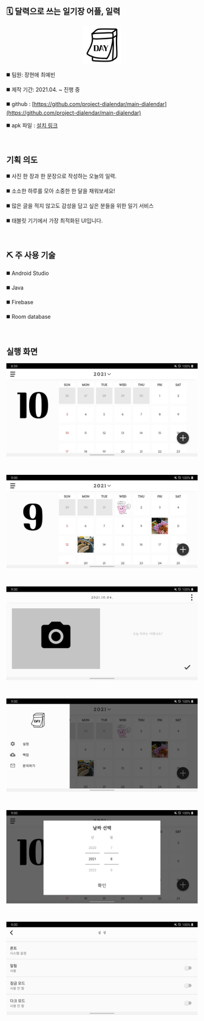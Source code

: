 ## 🗓️ 달력으로 쓰는 일기장 어플, 일력

<div align="center">
  <img src="https://github.com/Sookmyung-APPS/Dia-lendar/blob/main/images/img_logo.png" width="100" height="100"/>
</div>

◼️ 팀원: 장현애 최예빈

◼️ 제작 기간: 2021.04. ~ 진행 중

◼️ github : [https://github.com/project-dialendar/main-dialendar](https://github.com/project-dialendar/main-dialendar)

◼️ apk 파일 : [설치 링크](https://drive.google.com/file/d/1e6Jrh3O7ND-YcrD6Vl7K4nfZLb3bWdSr/view?usp=sharing)

<br>

## 기획 의도

◼️ 사진 한 장과 한 문장으로 작성하는 오늘의 일력.

◼️ 소소한 하루를 모아 소중한 한 달을 채워보세요! 

◼️ 많은 글을 적지 않고도 감성을 담고 싶은 분들을 위한 일기 서비스

◼️ 태블릿 기기에서 가장 최적화된 UI입니다.


<br>

## ⛏️ 주 사용 기술

◼️ Android Studio

◼️ Java

◼️ Firebase

◼️ Room database

<br>

## 실행 화면

![홈화면1](https://github.com/Sookmyung-APPS/Dia-lendar/blob/main/images/img_home1.jpg)

<br>

![홈화면2](https://github.com/Sookmyung-APPS/Dia-lendar/blob/main/images/img_home2.jpg)

<br>

![글쓰기화면](https://github.com/Sookmyung-APPS/Dia-lendar/blob/main/images/img_write.jpg)

<br>

![사이드바화면](https://github.com/Sookmyung-APPS/Dia-lendar/blob/main/images/img_sidebar.jpg)

<br>

![날짜선택화면](https://github.com/Sookmyung-APPS/Dia-lendar/blob/main/images/img_yearPick.jpg)

<br>

![설정화면](https://github.com/Sookmyung-APPS/Dia-lendar/blob/main/images/img_setting.jpg)
